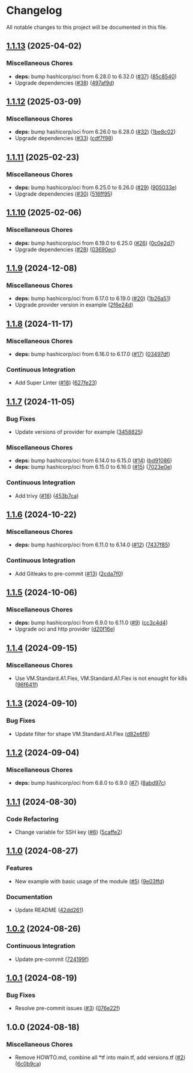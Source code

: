 # Changelog

All notable changes to this project will be documented in this file.

## [1.1.13](https://github.com/sebastianczech/terraform-oci-infra-k8s-oracle-cloud/compare/v1.1.12...v1.1.13) (2025-04-02)

### Miscellaneous Chores

* **deps:** bump hashicorp/oci from 6.28.0 to 6.32.0 ([#37](https://github.com/sebastianczech/terraform-oci-infra-k8s-oracle-cloud/issues/37)) ([85c8540](https://github.com/sebastianczech/terraform-oci-infra-k8s-oracle-cloud/commit/85c854093e4637b18c3900a4451bc4ec26aee498))
* Upgrade dependencies ([#38](https://github.com/sebastianczech/terraform-oci-infra-k8s-oracle-cloud/issues/38)) ([497af9d](https://github.com/sebastianczech/terraform-oci-infra-k8s-oracle-cloud/commit/497af9d2ed1280c76e3c0dffd648379d2cde496e))

## [1.1.12](https://github.com/sebastianczech/terraform-oci-infra-k8s-oracle-cloud/compare/v1.1.11...v1.1.12) (2025-03-09)

### Miscellaneous Chores

* **deps:** bump hashicorp/oci from 6.26.0 to 6.28.0 ([#32](https://github.com/sebastianczech/terraform-oci-infra-k8s-oracle-cloud/issues/32)) ([1be8c02](https://github.com/sebastianczech/terraform-oci-infra-k8s-oracle-cloud/commit/1be8c02167eddddafadd7c6ccf66a9486fae599b))
* Upgrade dependencies ([#33](https://github.com/sebastianczech/terraform-oci-infra-k8s-oracle-cloud/issues/33)) ([cdf7f98](https://github.com/sebastianczech/terraform-oci-infra-k8s-oracle-cloud/commit/cdf7f98b2309f097e2b7d5d6d764c71ad1f49caf))

## [1.1.11](https://github.com/sebastianczech/terraform-oci-infra-k8s-oracle-cloud/compare/v1.1.10...v1.1.11) (2025-02-23)

### Miscellaneous Chores

* **deps:** bump hashicorp/oci from 6.25.0 to 6.26.0 ([#29](https://github.com/sebastianczech/terraform-oci-infra-k8s-oracle-cloud/issues/29)) ([905033e](https://github.com/sebastianczech/terraform-oci-infra-k8s-oracle-cloud/commit/905033e249096286174ccf3fb4998ecd8ea0f09f))
* Upgrade dependencies ([#30](https://github.com/sebastianczech/terraform-oci-infra-k8s-oracle-cloud/issues/30)) ([516ff95](https://github.com/sebastianczech/terraform-oci-infra-k8s-oracle-cloud/commit/516ff959671a0875e859c71574e4cb7d283850a2))

## [1.1.10](https://github.com/sebastianczech/terraform-oci-infra-k8s-oracle-cloud/compare/v1.1.9...v1.1.10) (2025-02-06)

### Miscellaneous Chores

* **deps:** bump hashicorp/oci from 6.19.0 to 6.25.0 ([#26](https://github.com/sebastianczech/terraform-oci-infra-k8s-oracle-cloud/issues/26)) ([0c0e2d7](https://github.com/sebastianczech/terraform-oci-infra-k8s-oracle-cloud/commit/0c0e2d778b130d8f22edb71f199e39b529b182c7))
* Upgrade dependencies ([#28](https://github.com/sebastianczech/terraform-oci-infra-k8s-oracle-cloud/issues/28)) ([03690ec](https://github.com/sebastianczech/terraform-oci-infra-k8s-oracle-cloud/commit/03690ec69500437847280d0e8384ba9424e5db0c))

## [1.1.9](https://github.com/sebastianczech/terraform-oci-infra-k8s-oracle-cloud/compare/v1.1.8...v1.1.9) (2024-12-08)

### Miscellaneous Chores

* **deps:** bump hashicorp/oci from 6.17.0 to 6.19.0 ([#20](https://github.com/sebastianczech/terraform-oci-infra-k8s-oracle-cloud/issues/20)) ([1b26a51](https://github.com/sebastianczech/terraform-oci-infra-k8s-oracle-cloud/commit/1b26a51b5ff831bb4a6135de807a5ebd8b25ca6e))
* Upgrade provider version in example ([2f6e24d](https://github.com/sebastianczech/terraform-oci-infra-k8s-oracle-cloud/commit/2f6e24d55e97bf90516dc3af5602c54dc5dfac5b))

## [1.1.8](https://github.com/sebastianczech/terraform-oci-infra-k8s-oracle-cloud/compare/v1.1.7...v1.1.8) (2024-11-17)

### Miscellaneous Chores

* **deps:** bump hashicorp/oci from 6.16.0 to 6.17.0 ([#17](https://github.com/sebastianczech/terraform-oci-infra-k8s-oracle-cloud/issues/17)) ([03497df](https://github.com/sebastianczech/terraform-oci-infra-k8s-oracle-cloud/commit/03497df90f6e964763df119da3283254e6820327))

### Continuous Integration

* Add Super Linter ([#18](https://github.com/sebastianczech/terraform-oci-infra-k8s-oracle-cloud/issues/18)) ([627fe23](https://github.com/sebastianczech/terraform-oci-infra-k8s-oracle-cloud/commit/627fe2386102f66dcb1fefde4a55f36920549264))

## [1.1.7](https://github.com/sebastianczech/terraform-oci-infra-k8s-oracle-cloud/compare/v1.1.6...v1.1.7) (2024-11-05)

### Bug Fixes

* Update versions of provider for example ([3458825](https://github.com/sebastianczech/terraform-oci-infra-k8s-oracle-cloud/commit/34588253eb941edd08dec7895fb7102e458ff036))

### Miscellaneous Chores

* **deps:** bump hashicorp/oci from 6.14.0 to 6.15.0 ([#14](https://github.com/sebastianczech/terraform-oci-infra-k8s-oracle-cloud/issues/14)) ([bd91086](https://github.com/sebastianczech/terraform-oci-infra-k8s-oracle-cloud/commit/bd91086fefee6fde5db21255cf726e03b8102d81))
* **deps:** bump hashicorp/oci from 6.15.0 to 6.16.0 ([#15](https://github.com/sebastianczech/terraform-oci-infra-k8s-oracle-cloud/issues/15)) ([7023e0e](https://github.com/sebastianczech/terraform-oci-infra-k8s-oracle-cloud/commit/7023e0ecf32bc5cee3311eab2d2664b69e163f4b))

### Continuous Integration

* Add trivy ([#16](https://github.com/sebastianczech/terraform-oci-infra-k8s-oracle-cloud/issues/16)) ([453b7ca](https://github.com/sebastianczech/terraform-oci-infra-k8s-oracle-cloud/commit/453b7cab2b0bff54e7f6ea1fd94371d4781209b6))

## [1.1.6](https://github.com/sebastianczech/terraform-oci-infra-k8s-oracle-cloud/compare/v1.1.5...v1.1.6) (2024-10-22)

### Miscellaneous Chores

* **deps:** bump hashicorp/oci from 6.11.0 to 6.14.0 ([#12](https://github.com/sebastianczech/terraform-oci-infra-k8s-oracle-cloud/issues/12)) ([7437f85](https://github.com/sebastianczech/terraform-oci-infra-k8s-oracle-cloud/commit/7437f85f8dce89bd18a5c15aee11b6e01d073faa))

### Continuous Integration

* Add Gitleaks to pre-commit ([#13](https://github.com/sebastianczech/terraform-oci-infra-k8s-oracle-cloud/issues/13)) ([2cda7f0](https://github.com/sebastianczech/terraform-oci-infra-k8s-oracle-cloud/commit/2cda7f01eb260fd3d173189dc586949ac4b97d32))

## [1.1.5](https://github.com/sebastianczech/terraform-oci-infra-k8s-oracle-cloud/compare/v1.1.4...v1.1.5) (2024-10-06)

### Miscellaneous Chores

* **deps:** bump hashicorp/oci from 6.9.0 to 6.11.0 ([#9](https://github.com/sebastianczech/terraform-oci-infra-k8s-oracle-cloud/issues/9)) ([cc3c4d4](https://github.com/sebastianczech/terraform-oci-infra-k8s-oracle-cloud/commit/cc3c4d41b341b2746596e236df6ba436bc7c9d1c))
* Upgrade oci and http provider ([d20f16e](https://github.com/sebastianczech/terraform-oci-infra-k8s-oracle-cloud/commit/d20f16ed1d175ccf06a7ca27ac80cade67d48b67))

## [1.1.4](https://github.com/sebastianczech/terraform-oci-infra-k8s-oracle-cloud/compare/v1.1.3...v1.1.4) (2024-09-15)

### Miscellaneous Chores

* Use VM.Standard.A1.Flex, VM.Standard.A1.Flex is not enought for k8s ([96f641f](https://github.com/sebastianczech/terraform-oci-infra-k8s-oracle-cloud/commit/96f641f1383a7c2c20a67730384b164c94994e40))

## [1.1.3](https://github.com/sebastianczech/terraform-oci-infra-k8s-oracle-cloud/compare/v1.1.2...v1.1.3) (2024-09-10)

### Bug Fixes

* Update filter for shape VM.Standard.A1.Flex ([d82e6f6](https://github.com/sebastianczech/terraform-oci-infra-k8s-oracle-cloud/commit/d82e6f6d2831a1a3ca453e31caa9084472faf317))

## [1.1.2](https://github.com/sebastianczech/terraform-oci-infra-k8s-oracle-cloud/compare/v1.1.1...v1.1.2) (2024-09-04)

### Miscellaneous Chores

* **deps:** bump hashicorp/oci from 6.8.0 to 6.9.0 ([#7](https://github.com/sebastianczech/terraform-oci-infra-k8s-oracle-cloud/issues/7)) ([8abd97c](https://github.com/sebastianczech/terraform-oci-infra-k8s-oracle-cloud/commit/8abd97caa0bdbcdae353113848814b1c379c61b4))

## [1.1.1](https://github.com/sebastianczech/terraform-oci-infra-k8s-oracle-cloud/compare/v1.1.0...v1.1.1) (2024-08-30)

### Code Refactoring

* Change variable for SSH key ([#6](https://github.com/sebastianczech/terraform-oci-infra-k8s-oracle-cloud/issues/6)) ([5caffe2](https://github.com/sebastianczech/terraform-oci-infra-k8s-oracle-cloud/commit/5caffe24c603924f0033d6fbb0a9909ce73ef7a4))

## [1.1.0](https://github.com/sebastianczech/terraform-oci-infra-k8s-oracle-cloud/compare/v1.0.2...v1.1.0) (2024-08-27)

### Features

* New example with basic usage of the module ([#5](https://github.com/sebastianczech/terraform-oci-infra-k8s-oracle-cloud/issues/5)) ([9e03ffd](https://github.com/sebastianczech/terraform-oci-infra-k8s-oracle-cloud/commit/9e03ffdbc259c265dfdf1f619db27fa88551e685))

### Documentation

* Update README ([42dd261](https://github.com/sebastianczech/terraform-oci-infra-k8s-oracle-cloud/commit/42dd2613191c758c6c0ee21285d82ef3c0c51240))

## [1.0.2](https://github.com/sebastianczech/terraform-oci-infra-k8s-oracle-cloud/compare/v1.0.1...v1.0.2) (2024-08-26)

### Continuous Integration

* Update pre-commit ([724199f](https://github.com/sebastianczech/terraform-oci-infra-k8s-oracle-cloud/commit/724199fff2650fa9e5600ebbe41b05a3a253465c))

## [1.0.1](https://github.com/sebastianczech/terraform-oci-infra-k8s-oracle-cloud/compare/v1.0.0...v1.0.1) (2024-08-19)

### Bug Fixes

* Resolve pre-commit issues ([#3](https://github.com/sebastianczech/terraform-oci-infra-k8s-oracle-cloud/issues/3)) ([076e22f](https://github.com/sebastianczech/terraform-oci-infra-k8s-oracle-cloud/commit/076e22fdc6f9e08958e92a97983c269db13620d1))

## 1.0.0 (2024-08-18)

### Miscellaneous Chores

* Remove HOWTO.md, combine all *tf into main.tf, add versions.tf ([#2](https://github.com/sebastianczech/terraform-oci-infra-k8s-oracle-cloud/issues/2)) ([6c0b9ca](https://github.com/sebastianczech/terraform-oci-infra-k8s-oracle-cloud/commit/6c0b9ca0a2626afb51994a5e4cfd16b6505c728e))
